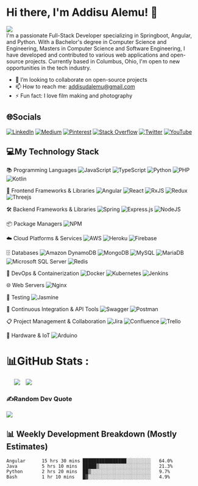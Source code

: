 # Hi there, I'm Addisu Alemu! 👋
[![](https://visitcount.itsvg.in/api?id=addisualemu&icon=1&color=9)](https://visitcount.itsvg.in)<br>
I'm a passionate Full-Stack Developer specializing in Springboot, Angular, and Python. With a Bachelor's degree in Computer Science and Engineering, Masters in Computer Science and Software Engineering, I have developed and contributed to various web applications and open-source projects. Currently based in Columbus, Ohio, I'm open to new opportunities in the tech industry.

- 👯 I’m looking to collaborate on open-source projects 
- 📫 How to reach me: [addisudalemu@gmail.com](mailto:addisudalemu@gmail.com)
- ⚡ Fun fact: I love film making and photography

## 🌐Socials

[![LinkedIn](https://img.shields.io/badge/LinkedIn-%230077B5.svg?logo=linkedin&logoColor=white)](https://linkedin.com/in/https://www.linkedin.com/in/addisu-alemu/) [![Medium](https://img.shields.io/badge/Medium-12100E?logo=medium&logoColor=white)](https://medium.com/@@addisudamena49) [![Pinterest](https://img.shields.io/badge/Pinterest-%23E60023.svg?logo=Pinterest&logoColor=white)](https://pinterest.com/addisudamena) [![Stack Overflow](https://img.shields.io/badge/-Stackoverflow-FE7A16?logo=stack-overflow&logoColor=white)](https://stackoverflow.com/users/10536934) [![Twitter](https://img.shields.io/badge/Twitter-%231DA1F2.svg?logo=Twitter&logoColor=white)](https://twitter.com/AddisuAlemu49) [![YouTube](https://img.shields.io/badge/YouTube-%23FF0000.svg?logo=YouTube&logoColor=white)](https://youtube.com/c/@funcoding4395) 

## 💻My Technology Stack

📚 Programming Languages
![JavaScript](https://img.shields.io/badge/javascript-%23323330.svg?style=for-the-badge&logo=javascript&logoColor=%23F7DF1E) 
![TypeScript](https://img.shields.io/badge/typescript-%23007ACC.svg?style=for-the-badge&logo=typescript&logoColor=white) 
![Python](https://img.shields.io/badge/python-3670A0?style=for-the-badge&logo=python&logoColor=ffdd54) 
![PHP](https://img.shields.io/badge/php-%23777BB4.svg?style=for-the-badge&logo=php&logoColor=white) 
![Kotlin](https://img.shields.io/badge/kotlin-%230095D5.svg?style=for-the-badge&logo=kotlin&logoColor=white) 

🎨 Frontend Frameworks & Libraries
![Angular](https://img.shields.io/badge/angular-%23DD0031.svg?style=for-the-badge&logo=angular&logoColor=white) 
![React](https://img.shields.io/badge/react-%2320232a.svg?style=for-the-badge&logo=react&logoColor=%2361DAFB) 
![RxJS](https://img.shields.io/badge/rxjs-%23B7178C.svg?style=for-the-badge&logo=reactivex&logoColor=white) 
![Redux](https://img.shields.io/badge/redux-%595d88.svg?style=for-the-badge&logo=redux&logoColor=white) 
![Threejs](https://img.shields.io/badge/threejs-black?style=for-the-badge&logo=three.js&logoColor=white) 

🛠 Backend Frameworks & Libraries
![Spring](https://img.shields.io/badge/spring-%236DB33F.svg?style=for-the-badge&logo=spring&logoColor=white) 
![Express.js](https://img.shields.io/badge/express.js-%23404d59.svg?style=for-the-badge&logo=express&logoColor=%2361DAFB) 
![NodeJS](https://img.shields.io/badge/node.js-6DA55F?style=for-the-badge&logo=node.js&logoColor=white) 

📦 Package Managers
![NPM](https://img.shields.io/badge/NPM-%23000000.svg?style=for-the-badge&logo=npm&logoColor=white) 

☁️ Cloud Platforms & Services
![AWS](https://img.shields.io/badge/AWS-%23FF9900.svg?style=for-the-badge&logo=amazon-aws&logoColor=white) 
![Heroku](https://img.shields.io/badge/heroku-%23430098.svg?style=for-the-badge&logo=heroku&logoColor=white) 
![Firebase](https://img.shields.io/badge/firebase-%23039BE5.svg?style=for-the-badge&logo=firebase) 

🗄 Databases
![Amazon DynamoDB](https://img.shields.io/badge/Amazon%20DynamoDB-4053D6?style=for-the-badge&logo=Amazon%20DynamoDB&logoColor=white) 
![MongoDB](https://img.shields.io/badge/MongoDB-%234ea94b.svg?style=for-the-badge&logo=mongodb&logoColor=white) 
![MySQL](https://img.shields.io/badge/mysql-%2300f.svg?style=for-the-badge&logo=mysql&logoColor=white) 
![MariaDB](https://img.shields.io/badge/MariaDB-003545?style=for-the-badge&logo=mariadb&logoColor=white) 
![Microsoft SQL Server](https://img.shields.io/badge/Microsoft%20SQL%20Server-CC2927?style=for-the-badge&logo=microsoft%20sql%20server&logoColor=white) 
![Redis](https://img.shields.io/badge/redis-%23DD0031.svg?style=for-the-badge&logo=redis&logoColor=white) 

🚀 DevOps & Containerization
![Docker](https://img.shields.io/badge/docker-%230db7ed.svg?style=for-the-badge&logo=docker&logoColor=white) 
![Kubernetes](https://img.shields.io/badge/kubernetes-%23326ce5.svg?style=for-the-badge&logo=kubernetes&logoColor=white) 
![Jenkins](https://img.shields.io/badge/jenkins-%232C5263.svg?style=for-the-badge&logo=jenkins&logoColor=white) 

🌐 Web Servers
![Nginx](https://img.shields.io/badge/nginx-%23009639.svg?style=for-the-badge&logo=nginx&logoColor=white) 

🧪 Testing
![Jasmine](https://img.shields.io/badge/jasmine-%238A4182.svg?style=for-the-badge&logo=jasmine&logoColor=white) 

🔧 Continuous Integration & API Tools 
![Swagger](https://img.shields.io/badge/-Swagger-%23Clojure?style=for-the-badge&logo=swagger&logoColor=white) 
![Postman](https://img.shields.io/badge/Postman-FF6C37?style=for-the-badge&logo=postman&logoColor=white) 

📋 Project Management & Collaboration ![Jira](https://img.shields.io/badge/jira-%230A0FFF.svg?style=for-the-badge&logo=jira&logoColor=white) 
![Confluence](https://img.shields.io/badge/confluence-%23172BF4.svg?style=for-the-badge&logo=confluence&logoColor=white) 
![Trello](https://img.shields.io/badge/Trello-%23026AA7.svg?style=for-the-badge&logo=Trello&logoColor=white) 

🔌 Hardware & IoT  ![Arduino](https://img.shields.io/badge/-Arduino-00979D?style=for-the-badge&logo=Arduino&logoColor=white)

# 📊GitHub Stats :
&nbsp;&nbsp;&nbsp;&nbsp;
![](https://github-readme-streak-stats.herokuapp.com/?user=addisualemu&theme=gruvbox&hide_border=true)
&nbsp;&nbsp;
![](https://github-readme-stats.vercel.app/api/top-langs/?username=addisualemu&theme=gruvbox&hide_border=true&include_all_commits=true&count_private=true&layout=compact)

### ✍️Random Dev Quote
![](https://quotes-github-readme.vercel.app/api?type=horizontal&theme=dark)

## 📊 Weekly Development Breakdown (Mostly Estimates)

<!--START_SECTION:waka-->
```text
Angular      15 hrs 30 mins ████████████████░░░░░░░░░   64.0%
Java         5 hrs 10 mins  █████▒░░░░░░░░░░░░░░░░░░░   21.3%
Python       2 hrs 20 mins  ██▒░░░░░░░░░░░░░░░░░░░░░░   9.7%
Bash         1 hr 10 mins   █▓░░░░░░░░░░░░░░░░░░░░░░░   4.9%
```
<!--END_SECTION:waka-->
